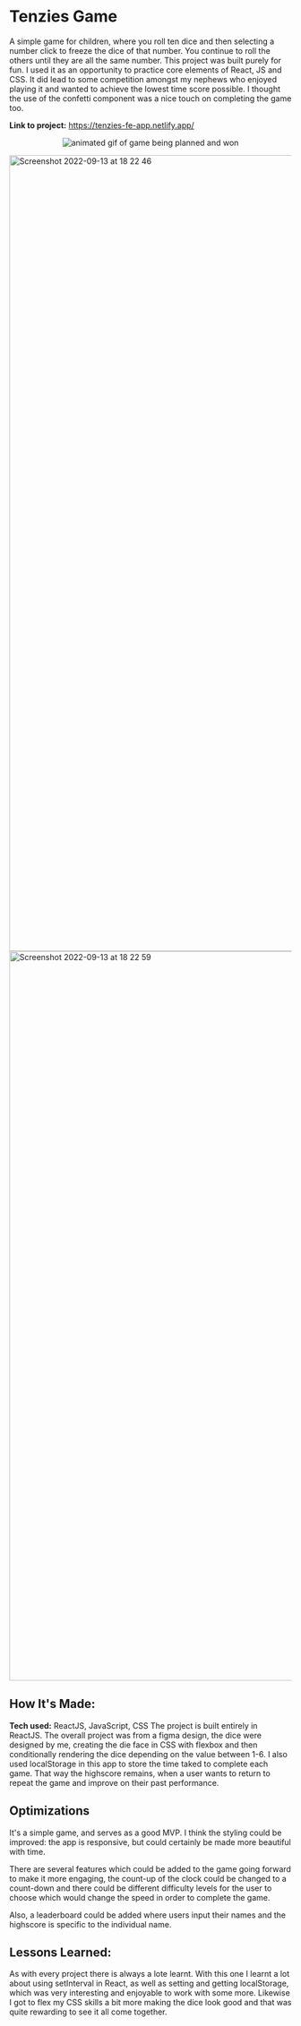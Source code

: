 # Tenzies Game
A simple game for children, where you roll ten dice and then selecting a number click to freeze the dice of that number. You continue to roll the others until they are all the same number.
This project was built purely for fun. I used it as an opportunity to practice core elements of React, JS and CSS. It did lead to some competition amongst my nephews who enjoyed playing it and wanted to achieve the lowest time score possible. I thought the use of the confetti component was a nice touch on completing the game too.

**Link to project:** https://tenzies-fe-app.netlify.app/
<p align="center">
  <img src="https://user-images.githubusercontent.com/88390425/206441302-9a82cdc4-03be-41ae-a0dc-847eb6c29c5e.gif" alt="animated gif of game being planned and won" />
</p>
<img align="center" width="1422" alt="Screenshot 2022-09-13 at 18 22 46" src="https://user-images.githubusercontent.com/88390425/189958660-40382c34-99db-4173-8a00-e9d518fc0397.png">
<img align="center" width="1303" alt="Screenshot 2022-09-13 at 18 22 59" src="https://user-images.githubusercontent.com/88390425/189958678-850c837b-8290-4cea-a724-af1120802fec.png">


## How It's Made:

**Tech used:** ReactJS, JavaScript, CSS
The project is built entirely in ReactJS. The overall project was from a figma design, the dice were designed by me, creating the die face in CSS with flexbox and then conditionally rendering the dice depending on the value between 1-6. I also used localStorage in this app to store the time taked to complete each game. That way the highscore remains, when a user wants to return to repeat the game and improve on their past performance.

## Optimizations
It's a simple game, and serves as a good MVP. I think the styling could be improved: the app is responsive, but could certainly be made more beautiful with time.

There are several features which could be added to the game going forward to make it more engaging, the count-up of the clock could be changed to a count-down and there could be different difficulty levels for the user to choose which would change the speed in order to complete the game.

Also, a leaderboard could be added where users input their names and the highscore is specific to the individual name.

## Lessons Learned:
As with every project there is always a lote learnt. With this one I learnt a lot about using setInterval in React, as well as setting and getting localStorage, which was very interesting and enjoyable to work with some more. Likewise I got to flex my CSS skills a bit more making the dice look good and that was quite rewarding to see it all come together.
